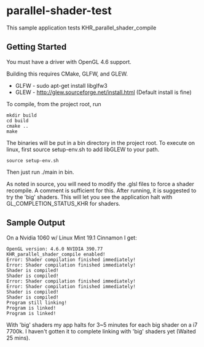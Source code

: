 # parallel-shader-test

This sample application tests KHR_parallel_shader_compile

## Getting Started

You must have a driver with OpenGL 4.6 support.

Building this requires CMake, GLFW, and GLEW.

* GLFW - sudo apt-get install libglfw3
* GLEW - http://glew.sourceforge.net/install.html (Default install is fine)

To compile, from the project root, run

```
mkdir build
cd build
cmake ..
make
```

The binaries will be put in a bin directory in the project root.
To execute on linux, first source setup-env.sh to add libGLEW to your path. 

```
source setup-env.sh
```

Then just run ./main in bin.

As noted in source, you will need to modify the .glsl files to force a shader recompile. 
A comment is sufficient for this. After running, it is suggested to try the 'big' shaders.
This will let you see the application halt with GL_COMPLETION_STATUS_KHR for shaders. 

## Sample Output

On a Nvidia 1060 w/ Linux Mint 19.1 Cinnamon I get:

```
OpenGL version: 4.6.0 NVIDIA 390.77
KHR_parallel_shader_compile enabled!
Error: Shader compilation finished immediately!
Error: Shader compilation finished immediately!
Shader is compiled!
Shader is compiled!
Error: Shader compilation finished immediately!
Error: Shader compilation finished immediately!
Shader is compiled!
Shader is compiled!
Program still linking!
Program is linked!
Program is linked!
```

With 'big' shaders my app halts for 3~5 minutes for each big shader on a i7 7700k.
I haven't gotten it to complete linking with 'big' shaders yet (Waited 25 mins).
